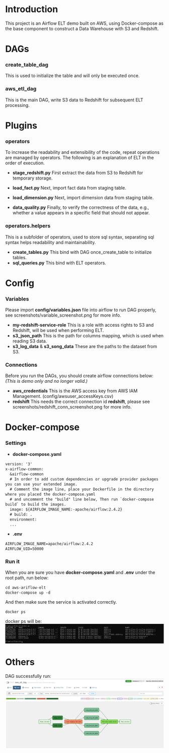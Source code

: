 # Introduction
This project is an Airflow ELT demo built on AWS, using Docker-compose as the base component to construct a Data Warehouse with S3 and Redshift.

# DAGs
### create_table_dag
This is used to initialize the table and will only be executed once.
### aws_etl_dag
This is the main DAG, write S3 data to Redshift for subsequent ELT processing.

# Plugins
### operators
To increase the readability and extensibility of the code, repeat operations are managed by operators. The following is an explanation of ELT in the order of execution.

* **stage_redshift.py**
First extract the data from S3 to Redshift for temporary storage.

* **load_fact.py**
Next, import fact data from staging table.

* **load_dimension.py**
Next, import dimension data from staging table.

* **data_quality.py**
Finally, to verify the correctness of the data, e.g., whether a value appears in a specific field that should not appear.

### operators.helpers
This is a subfolder of operators, used to store sql syntax, separating sql syntax helps readability and maintainability.
* **create_tables.py**
  This bind with DAG once_create_table to initialize tables.
* **sql_queries.py**
  This bind with ELT operators.

# Config
### Variables
Please import **config/variables.json** file into airflow to run DAG properly, see screenshots/variable_screenshot.png for more info.
* **my-redshift-service-role**
  This is a role with access rights to S3 and Redshift, will be used when performing ELT.
* **s3_json_path**
  This is the path for columns mapping, which is used when reading S3 data.
* **s3_log_data** & **s3_song_data**
  These are the paths to the dataset from S3.

### Connections
Before you run the DAGs, you should create airflow connections below:
_(This is demo only and no longer valid.)_
* **aws_credentials**
    This is the AWS access key from AWS IAM Management. (config/awsuser_accessKeys.csv)
* **redshift**
  This needs the correct connection id **redshift**, please see screenshots/redshift_conn_screenshot.png for more info.

# Docker-compose
### Settings
* **docker-compose.yaml**
```
version: '3'
x-airflow-common:
  &airflow-common
  # In order to add custom dependencies or upgrade provider packages you can use your extended image.
  # Comment the image line, place your Dockerfile in the directory where you placed the docker-compose.yaml
  # and uncomment the "build" line below, Then run `docker-compose build` to build the images.
  image: ${AIRFLOW_IMAGE_NAME:-apache/airflow:2.4.2}
  # build: .
  environment:
  ...
```
* **.env**
```
AIRFLOW_IMAGE_NAME=apache/airflow:2.4.2
AIRFLOW_UID=50000
```

### Run it
When you are sure you have **docker-compose.yaml** and **.env** under the root path, run below:
```
cd aws-ariflow-elt
docker-compose up -d
```
And then make sure the service is activated correctly.
```
docker ps
```
docker ps will be:
![image](https://github.com/hugohu0224/aws-ariflow-elt/blob/main/screenshots/docker_ps.png)
# Others
DAG successfully run:
![image](https://github.com/hugohu0224/aws-ariflow-elt/blob/main/screenshots/dag_finished.png)
